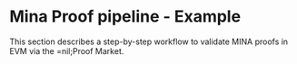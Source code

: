 # Mina Proof pipeline - Example

This section describes a step-by-step workflow to validate MINA proofs in EVM via the =nil;Proof Market.
